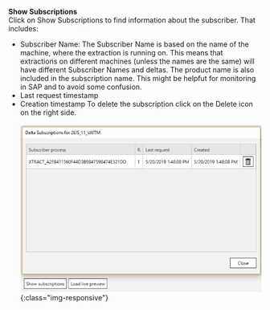 **Show Subscriptions**<br/>
Click on Show Subscriptions to find information about the subscriber. That includes: 
- Subscriber Name: The Subscriber Name is based on the name of the machine, where the extraction is running on. This means that extractions on different machines (unless the names are the same) will have different Subscriber Names and deltas. The product name is also included in the subscription name. This might be helpfut for monitoring in SAP and to avoid some confusion.
- Last request timestamp
- Creation timestamp 
To delete the subscription click on the Delete icon on the right side. <br/><br/>
![ODP Subscriber](/img/content/odp/odp-settings-02.png){:class="img-responsive"}


